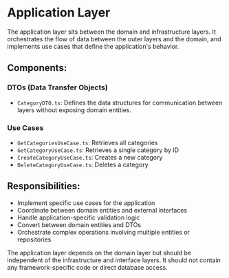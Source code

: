 # Application Layer

The application layer sits between the domain and infrastructure layers. It orchestrates the flow of data between the outer layers and the domain, and implements use cases that define the application's behavior.

## Components:

### DTOs (Data Transfer Objects)
- `CategoryDTO.ts`: Defines the data structures for communication between layers without exposing domain entities.

### Use Cases
- `GetCategoriesUseCase.ts`: Retrieves all categories
- `GetCategoryUseCase.ts`: Retrieves a single category by ID
- `CreateCategoryUseCase.ts`: Creates a new category
- `DeleteCategoryUseCase.ts`: Deletes a category

## Responsibilities:

- Implement specific use cases for the application
- Coordinate between domain entities and external interfaces
- Handle application-specific validation logic
- Convert between domain entities and DTOs
- Orchestrate complex operations involving multiple entities or repositories

The application layer depends on the domain layer but should be independent of the infrastructure and interface layers. It should not contain any framework-specific code or direct database access. 